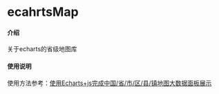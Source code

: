 # ecahrtsMap

#### 介绍
关于echarts的省级地图库

#### 使用说明
使用方法参考：[使用Echarts+js完成中国/省/市/区/县/镇地图大数据面板展示](https://blog.csdn.net/weixin_43216105/article/details/109715995)

